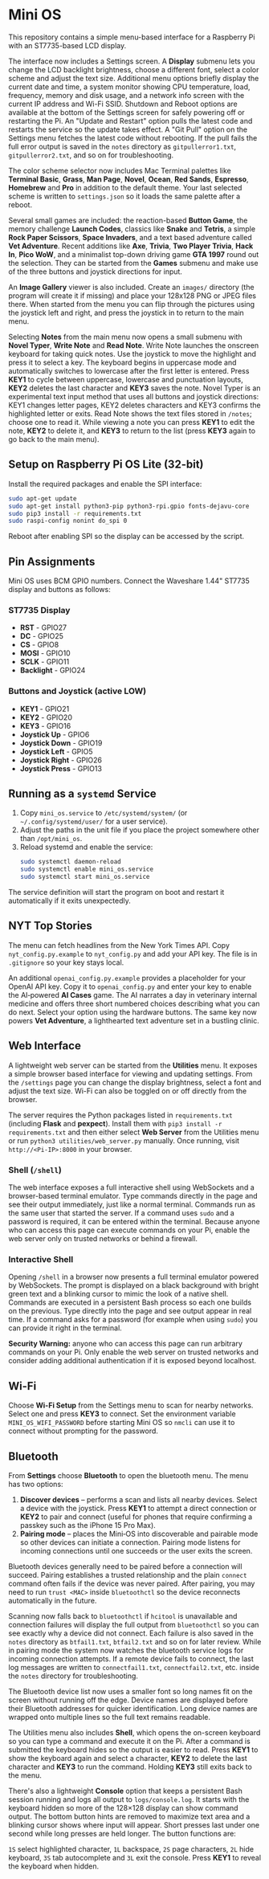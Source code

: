 # Mini OS

This repository contains a simple menu-based interface for a Raspberry Pi with an ST7735-based LCD display.

The interface now includes a Settings screen. A **Display** submenu lets you change the LCD backlight brightness, choose a different font, select a color scheme and adjust the text size. Additional menu options briefly display the current date and time, a system monitor showing CPU temperature, load, frequency, memory and disk usage, and a network info screen with the current IP address and Wi-Fi SSID. Shutdown and Reboot options are available at the bottom of the Settings screen for safely powering off or restarting the Pi. An "Update and Restart" option pulls the latest code and restarts the service so the update takes effect. A "Git Pull" option on the Settings menu fetches the latest code without rebooting. If the pull fails the full error output is saved in the `notes` directory as `gitpullerror1.txt`, `gitpullerror2.txt`, and so on for troubleshooting.

The color scheme selector now includes Mac&nbsp;Terminal palettes like **Terminal Basic**, **Grass**, **Man Page**, **Novel**, **Ocean**, **Red Sands**, **Espresso**, **Homebrew** and **Pro** in addition to the default theme.
Your last selected scheme is written to `settings.json` so it loads the same palette after a reboot.

Several small games are included: the reaction-based **Button Game**, the memory challenge **Launch Codes**, classics like **Snake** and **Tetris**, a simple **Rock Paper Scissors**, **Space Invaders**, and a text based adventure called **Vet Adventure**. Recent additions like **Axe**, **Trivia**, **Two Player Trivia**, **Hack In**, **Pico WoW**, and a minimalist top-down driving game **GTA 1997** round out the selection. They can be started from the **Games** submenu and make use of the three buttons and joystick directions for input.

An **Image Gallery** viewer is also included. Create an `images/` directory (the program will create it if missing) and place your 128x128 PNG or JPEG files there. When started from the menu you can flip through the pictures using the joystick left and right, and press the joystick in to return to the main menu.

Selecting **Notes** from the main menu now opens a small submenu with **Novel Typer**, **Write Note** and **Read Note**. Write Note launches the onscreen keyboard for taking quick notes. Use the joystick to move the highlight and press it to select a key. The keyboard begins in uppercase mode and automatically switches to lowercase after the first letter is entered. Press **KEY1** to cycle between uppercase, lowercase and punctuation layouts, **KEY2** deletes the last character and **KEY3** saves the note. Novel Typer is an experimental text input method that uses all buttons and joystick directions: KEY1 changes letter pages, KEY2 deletes characters and KEY3 confirms the highlighted letter or exits. Read Note shows the text files stored in `/notes`; choose one to read it. While viewing a note you can press **KEY1** to edit the note, **KEY2** to delete it, and **KEY3** to return to the list (press **KEY3** again to go back to the main menu).

## Setup on Raspberry Pi OS Lite (32-bit)

Install the required packages and enable the SPI interface:

```bash
sudo apt-get update
sudo apt-get install python3-pip python3-rpi.gpio fonts-dejavu-core
sudo pip3 install -r requirements.txt
sudo raspi-config nonint do_spi 0
```

Reboot after enabling SPI so the display can be accessed by the script.

## Pin Assignments

Mini OS uses BCM GPIO numbers. Connect the Waveshare 1.44" ST7735 display and buttons as follows:

### ST7735 Display
- **RST** - GPIO27
- **DC** - GPIO25
- **CS** - GPIO8
- **MOSI** - GPIO10
- **SCLK** - GPIO11
- **Backlight** - GPIO24

### Buttons and Joystick (active LOW)
- **KEY1** - GPIO21
- **KEY2** - GPIO20
- **KEY3** - GPIO16
- **Joystick Up** - GPIO6
- **Joystick Down** - GPIO19
- **Joystick Left** - GPIO5
- **Joystick Right** - GPIO26
- **Joystick Press** - GPIO13

## Running as a `systemd` Service

1. Copy `mini_os.service` to `/etc/systemd/system/` (or `~/.config/systemd/user/` for a user service).
2. Adjust the paths in the unit file if you place the project somewhere other than `/opt/mini_os`.
3. Reload systemd and enable the service:
   ```bash
   sudo systemctl daemon-reload
   sudo systemctl enable mini_os.service
   sudo systemctl start mini_os.service
   ```

The service definition will start the program on boot and restart it automatically if it exits unexpectedly.

## NYT Top Stories

The menu can fetch headlines from the New York Times API. Copy `nyt_config.py.example` to `nyt_config.py` and add your API key. The file is in `.gitignore` so your key stays local.

An additional `openai_config.py.example` provides a placeholder for your OpenAI API key. Copy it to `openai_config.py` and enter your key to enable the AI‑powered **AI Cases** game. The AI narrates a day in veterinary internal medicine and offers three short numbered choices describing what you can do next. Select your option using the hardware buttons.
The same key now powers **Vet Adventure**, a lighthearted text adventure set in a bustling clinic.

## Web Interface

A lightweight web server can be started from the **Utilities** menu. It exposes
a simple browser based interface for viewing and updating settings. From the
`/settings` page you can change the display brightness, select a font and adjust
the text size. Wi-Fi can also be toggled on or off directly from the browser.

The server requires the Python packages listed in `requirements.txt`
(including **Flask** and **pexpect**). Install them with `pip3 install -r
requirements.txt` and then either select **Web Server** from the Utilities menu
or run `python3 utilities/web_server.py` manually. Once running, visit
`http://<Pi-IP>:8000` in your browser.

### Shell (`/shell`)

The web interface exposes a full interactive shell using WebSockets and a
browser-based terminal emulator. Type commands directly in the page and see
their output immediately, just like a normal terminal. Commands run as the same
user that started the server. If a command uses `sudo` and a password is
required, it can be entered within the terminal. Because anyone who can access
this page can execute commands on your Pi, enable the web server only on trusted
networks or behind a firewall.

### Interactive Shell

Opening `/shell` in a browser now presents a full terminal emulator powered by
WebSockets. The prompt is displayed on a black background with bright green
text and a blinking cursor to mimic the look of a native shell. Commands are
executed in a persistent Bash process so each one builds on the previous.
Type directly into the page and see output appear in real time. If a command
asks for a password (for example when using `sudo`) you can provide it right in
the terminal.

**Security Warning:** anyone who can access this page can run arbitrary commands
on your Pi. Only enable the web server on trusted networks and consider adding
additional authentication if it is exposed beyond localhost.

## Wi-Fi

Choose **Wi-Fi Setup** from the Settings menu to scan for nearby
networks. Select one and press **KEY3** to connect. Set the environment
variable `MINI_OS_WIFI_PASSWORD` before starting Mini OS so `nmcli` can
use it to connect without prompting for the password.

## Bluetooth

From **Settings** choose **Bluetooth** to open the bluetooth menu. The menu has
two options:

1. **Discover devices** – performs a scan and lists all nearby devices. Select
   a device with the joystick. Press **KEY1** to attempt a direct connection or
   **KEY2** to pair and connect (useful for phones that require confirming a
   passkey such as the iPhone 15 Pro Max).
2. **Pairing mode** – places the Mini‑OS into discoverable and pairable mode so
   other devices can initiate a connection. Pairing mode listens for incoming
   connections until one succeeds or the user exits the screen.

Bluetooth devices generally need to be paired before a connection will
succeed. Pairing establishes a trusted relationship and the plain `connect`
command often fails if the device was never paired. After pairing, you may
need to run `trust <MAC>` inside `bluetoothctl` so the device reconnects
automatically in the future.

Scanning now falls back to `bluetoothctl` if `hcitool` is unavailable and
connection failures will display the full output from `bluetoothctl` so you can
see exactly why a device did not connect. Each failure is also saved in the
`notes` directory as `btfail1.txt`, `btfail2.txt` and so on for later review.
While in pairing mode the system now watches the bluetooth service logs for
incoming connection attempts. If a remote device fails to connect, the last
log messages are written to `connectfail1.txt`, `connectfail2.txt`, etc. inside
the `notes` directory for troubleshooting.

The Bluetooth device list now uses a smaller font so long names fit on the
screen without running off the edge. Device names are displayed before their
Bluetooth addresses for quicker identification.
Long device names are wrapped onto multiple lines so the full text remains
readable.


The Utilities menu also includes **Shell**, which opens the on-screen keyboard
so you can type a command and execute it on the Pi. After a command is
submitted the keyboard hides so the output is easier to read. Press **KEY1** to
show the keyboard again and select a character, **KEY2** to delete the last
character and **KEY3** to run the command. Holding **KEY3** still exits back to
the menu.

There's also a lightweight **Console** option that keeps a persistent Bash
session running and logs all output to `logs/console.log`. It starts with the
keyboard hidden so more of the 128×128 display can show command output. The
bottom button hints are removed to maximize text area and a blinking cursor
shows where input will appear. Short presses last under one second while long
presses are held longer. The button functions are:

`1S` select highlighted character, `1L` backspace,
`2S` page characters, `2L` hide keyboard,
`3S` tab autocomplete and `3L` exit the console.
Press **KEY1** to reveal the keyboard when hidden.

